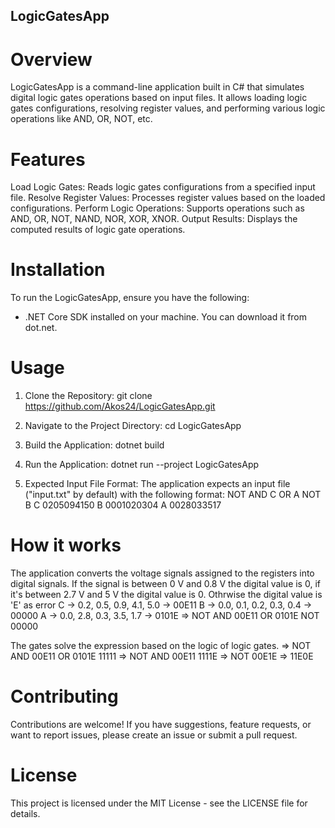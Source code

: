 ## LogicGatesApp

# Overview
LogicGatesApp is a command-line application built in C# that simulates digital logic gates operations based on input files. It allows loading logic gates configurations, resolving register values, and performing various logic operations like AND, OR, NOT, etc.

# Features
Load Logic Gates: Reads logic gates configurations from a specified input file.
Resolve Register Values: Processes register values based on the loaded configurations.
Perform Logic Operations: Supports operations such as AND, OR, NOT, NAND, NOR, XOR, XNOR.
Output Results: Displays the computed results of logic gate operations.

# Installation
To run the LogicGatesApp, ensure you have the following:
- .NET Core SDK installed on your machine. You can download it from dot.net.

# Usage
1. Clone the Repository:
git clone https://github.com/Akos24/LogicGatesApp.git

2. Navigate to the Project Directory:
cd LogicGatesApp

3. Build the Application:
dotnet build

4. Run the Application:
dotnet run --project LogicGatesApp

5. Expected Input File Format:
The application expects an input file ("input.txt" by default) with the following format:
NOT AND C OR A NOT B
C 0205094150
B 0001020304
A 0028033517

# How it works
The application converts the voltage signals assigned to the registers into digital signals.
If the signal is between 0 V and 0.8 V the digital value is 0, if it's between 2.7 V and 5 V the digital value is 0. Othrwise the digital value is 'E' as error
C -> 0.2, 0.5, 0.9, 4.1, 5.0 -> 00E11
B -> 0.0, 0.1, 0.2, 0.3, 0.4 -> 00000
A -> 0.0, 2.8, 0.3, 3.5, 1.7 -> 0101E
=> NOT AND 00E11 OR 0101E NOT 00000

The gates solve the expression based on the logic of logic gates.
=> NOT AND 00E11 OR 0101E 11111
=> NOT AND 00E11 1111E
=> NOT 00E1E
=> 11E0E

# Contributing
Contributions are welcome! If you have suggestions, feature requests, or want to report issues, please create an issue or submit a pull request.

# License
This project is licensed under the MIT License - see the LICENSE file for details.
